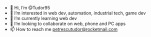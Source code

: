 - 👋 Hi, I’m @Tudor95
- 👀 I’m interested in web dev, automation, industrial tech, game dev
- 🌱 I’m currently learning web dev
- 💞️ I’m looking to collaborate on web, phone and PC apps
- 📫 How to reach me petrescutudor@rocketmail.com

<!---
Tudor95/Tudor95 is a ✨ special ✨ repository because its `README.md` (this file) appears on your GitHub profile.
You can click the Preview link to take a look at your changes.
--->
